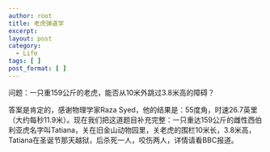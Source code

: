 ```yaml
---
author: root
title: 老虎弹道学
excerpt:
layout: post
category:
  - Life
tags: [ ]
post_format: [ ]
---
```

问题：一只重159公斤的老虎，能否从10米外跳过3.8米高的障碍？ 

答案是肯定的，感谢物理学家Raza Syed，他的结果是：55度角，时速26.7英里（大约每秒11.9米）。现在我们把这道题目补充完整：一只重达159公斤的雌性西伯利亚虎名字叫Tatiana，关在旧金山动物园里，关老虎的围栏10米长，3.8米高，Tatiana在圣诞节那天越狱，后杀死一人，咬伤两人，详情请看BBC报道。
